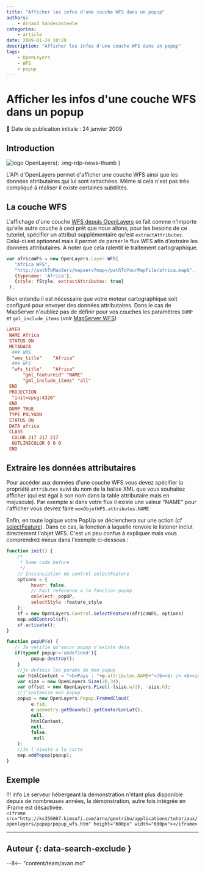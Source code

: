 ```yaml
---
title: "Afficher les infos d'une couche WFS dans un popup"
authors:
    - Arnaud Vandecasteele
categories:
    - article
date: 2009-01-24 10:20
description: "Afficher les infos d'une couche WFS dans un popup"
tags:
    - OpenLayers
    - WFS
    - popup
---
```


# Afficher les infos d'une couche WFS dans un popup

:calendar: Date de publication initiale : 24 janvier 2009

## Introduction

![logo OpenLayers](https://cdn.geotribu.fr/img/logos-icones/logiciels_librairies/openlayers.png "logo OpenLayers"){: .img-rdp-news-thumb }

L'API d'OpenLayers permet d'afficher une couche WFS ainsi que les données attributaires qui lui sont rattachées. Même si cela n'est pas très compliqué à réaliser il existe certaines subtilités.

## La couche WFS

L'affichage d'une couche [WFS depuis OpenLayers](http://dev.openlayers.org/releases/OpenLayers-2.7/doc/apidocs/files/OpenLayers/Layer/WFS-js.html "API OpenLayers WFS") se fait comme n'importe qu'elle autre couche à ceci prêt que nous allons, pour les besoins de ce tutoriel, spécifier un attribut supplémentaire qu'est `extractAttributes`. Celui-ci est optionnel mais il permet de parser le flux WFS afin d'extraire les données attributaires. A noter que cela ralentit le traitement cartographique.

```javascript
var africaWFS = new OpenLayers.Layer.WFS(
   "Africa WFS",
   "http://pathToMapServ/mapserv?map=/pathToYourMapFile/africa.map&",
   {typename: 'Africa'},
   {style: fStyle, extractAttributes: true}
 );
```

Bien entendu il est nécessaire que votre moteur cartographique soit configuré pour envoyer des données attributaires. Dans le cas de MapServer n'oubliez pas de définir pour vos couches les paramètres `DUMP` et `gml_include_items` (voir [MapServer WFS](http://mapserver.org/ogc/wfs_server.html "MapServer WFS"))

```conf
LAYER
 NAME Africa
 STATUS ON
 METADATA
  ### WMS
  "wms_title"    "Africa"
  ### WFS
  "wfs_title"    "Africa"
      "gml_featureid" "NAME"
      "gml_include_items" "all"
 END
 PROJECTION
  "init=epsg:4326"
 END
 DUMP TRUE
 TYPE POLYGON
 STATUS ON
 DATA africa
 CLASS
  COLOR 217 217 217
  OUTLINECOLOR 0 0 0
 END
```

## Extraire les données attributaires

Pour accéder aux données d'une couche WFS vous devez spécifier la propriété `attributes` suivi du nom de la balise XML que vous souhaitez afficher (qui est égal à son nom dans la table attributaire mais en majuscule). Par exemple si dans votre flux il existe une valeur "NAME" pour l'afficher vous devrez faire `monObjetWFS.attributes.NAME`

Enfin, en toute logique votre PopUp se déclenchera sur une action (cf [selectFeature](http://dev.openlayers.org/releases/OpenLayers-2.7/doc/apidocs/files/OpenLayers/Control/SelectFeature-js.html)). Dans ce cas, la fonction à laquelle renvoie le listener inclut directement l'objet WFS. C'est un peu confus à expliquer mais vous comprendrez mieux dans l'exemple ci-dessous :

```javascript
function init() {
    /*
     * Some code before
     */
    // Instanciation du control selectFeature
    options = {  
         hover: false,
         // Fait reference a la fonction popUp
         onSelect: popUP,
         selectStyle :feature_style
    };  
    sf = new OpenLayers.Control.SelectFeature(africaWFS, options)
    map.addControl(sf);
    sf.activate();
}

function popUP(e) {
   // Je verifie qu'aucun popup n'existe deja
   if(typeof popup!='undefined'){
         popup.destroy();
    }
    //je definis les params de mon popup
    var htmlContent = "<b>Pays : "+e.attributes.NAME+"</b><br /> <b><i>Region : "+e.attributes.REGION+"</b></i>";  
    var size = new OpenLayers.Size(20,34);
    var offset = new OpenLayers.Pixel(-(size.w/2), -size.h);
    //j'instancie mon popup
    popup = new OpenLayers.Popup.FramedCloud(
         e.fid,
         e.geometry.getBounds().getCenterLonLat(),
         null,
         htmlContent,
         null,
         false,
          null
    );
    //Je l'ajoute a la carte
    map.addPopup(popup);  
}  
```

## Exemple

!!! info
    Le serveur hébergeant la démonstration n'étant plus disponible depuis de nombreuses années, la démonstration, autre fois intégrée en iFrame est désactivée.  
    `<iframe src="http://ks356007.kimsufi.com/arno/geotribu/applications/tutoriaux/openlayers/popup/popup_wfs.htm" height="600px" width="600px"></iframe>`

----

## Auteur {: data-search-exclude }

--8<-- "content/team/avan.md"
